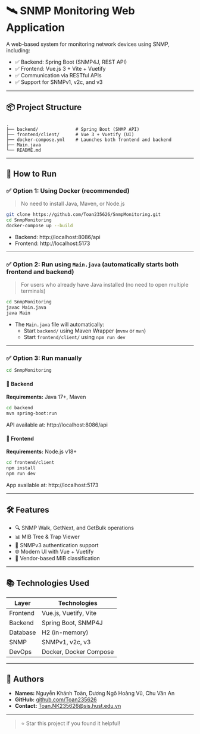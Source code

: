 # 🛰️ SNMP Monitoring Web Application

A web-based system for monitoring network devices using SNMP, including:

- ✅ Backend: Spring Boot (SNMP4J, REST API)
- ✅ Frontend: Vue.js 3 + Vite + Vuetify
- ✅ Communication via RESTful APIs
- ✅ Support for SNMPv1, v2c, and v3

---

## 📦 Project Structure

```
.
├── backend/              # Spring Boot (SNMP API)
├── frontend/client/      # Vue 3 + Vuetify (UI)
├── docker-compose.yml    # Launches both frontend and backend
├── Main.java
└── README.md
```

---

## 🚀 How to Run

### ✅ Option 1: Using Docker (recommended)

> No need to install Java, Maven, or Node.js

```bash
git clone https://github.com/Toan235626/SnmpMonitoring.git
cd SnmpMonitoring
docker-compose up --build
```

- Backend: http://localhost:8086/api  
- Frontend: http://localhost:5173

---

### ✅ Option 2: Run using `Main.java` (automatically starts both frontend and backend)

> For users who already have Java installed (no need to open multiple terminals)

```bash
cd SnmpMonitoring
javac Main.java
java Main
```

- The `Main.java` file will automatically:
  - Start `backend/` using Maven Wrapper (`mvnw` or `mvn`)
  - Start `frontend/client/` using `npm run dev`

---

### ✅ Option 3: Run manually

```bash
cd SnmpMonitoring
```

#### 🧩 Backend

**Requirements:** Java 17+, Maven

```bash
cd backend
mvn spring-boot:run
```

API available at: http://localhost:8086/api

#### 🎨 Frontend

**Requirements:** Node.js v18+

```bash
cd frontend/client
npm install
npm run dev
```

App available at: http://localhost:5173

---

## 🛠 Features

- 🔍 SNMP Walk, GetNext, and GetBulk operations
- 📊 MIB Tree & Trap Viewer
- 🔐 SNMPv3 authentication support
- 🌐 Modern UI with Vue + Vuetify
- 📁 Vendor-based MIB classification

---

## 📚 Technologies Used

| Layer     | Technologies               |
|-----------|----------------------------|
| Frontend  | Vue.js, Vuetify, Vite      |
| Backend   | Spring Boot, SNMP4J        |
| Database  | H2 (in-memory)             |
| SNMP      | SNMPv1, v2c, v3            |
| DevOps    | Docker, Docker Compose     |

---

## 📌 Authors

- **Names:** Nguyễn Khánh Toàn, Dương Ngô Hoàng Vũ, Chu Văn An  
- **GitHub:** [github.com/Toan235626](https://github.com/Toan235626)  
- **Contact:** [Toan.NK235626@sis.hust.edu.vn](mailto:Toan.NK235626@sis.hust.edu.vn)

---

> ⭐ Star this project if you found it helpful!
